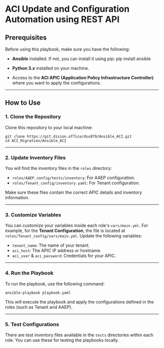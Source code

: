 # ACI Update and Configuration Automation using REST API

## Prerequisites

Before using this playbook, make sure you have the following:

- **Ansible** installed. If not, you can install it using pip:
    pip install ansible

- **Python 3.x** installed on your machine.
- Access to the **ACI APIC (Application Policy Infrastructure Controller)** where you want to apply the configurations.

---

## How to Use

### 1. Clone the Repository

Clone this repository to your local machine:

    git clone https://git.dision.office/dsu979/Ansible_ACI.git
    cd ACI_Migration/Ansible_ACI

---

### 2. Update Inventory Files

You will find the inventory files in the `roles` directory:

- `roles/AAEP_config/tests/inventory`: For AAEP configuration.
- `roles/Tenant_config/inventory.yaml`: For Tenant configuration.

Make sure these files contain the correct APIC details and inventory information.

---

### 3. Customize Variables

You can customize your variables inside each role's `vars/main.yml`. For example, for the **Tenant Configuration**, the file is located at `roles/Tenant_config/vars/main.yml`. Update the following variables:

- `tenant_name`: The name of your tenant.
- `aci_host`: The APIC IP address or hostname.
- `aci_user` & `aci_password`: Credentials for your APIC.

---

### 4. Run the Playbook

To run the playbook, use the following command:

    ansible-playbook playbook.yaml

This will execute the playbook and apply the configurations defined in the roles (such as Tenant and AAEP).

---

### 5. Test Configurations

There are test inventory files available in the `tests` directories within each role. You can use these for testing the playbooks locally.

